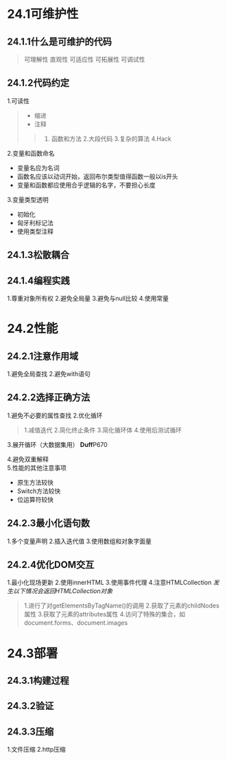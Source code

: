 # 24.1可维护性
## 24.1.1什么是可维护的代码
> 可理解性
直观性
可适应性
可拓展性
可调试性
## 24.1.2代码约定
1.可读性
>+ 缩进
>+ 注释
>> 1. 函数和方法
2.大段代码
3.复杂的算法
4.Hack

2.变量和函数命名
+ 变量名应为名词
+ 函数名应该以动词开始，返回布尔类型值得函数一般以is开头
+ 变量和函数都应使用合乎逻辑的名字，不要担心长度

3.变量类型透明
+ 初始化
+ 匈牙利标记法
+ 使用类型注释
## 24.1.3松散耦合
## 24.1.4编程实践
1.尊重对象所有权
2.避免全局量
3.避免与null比较
4.使用常量
# 24.2性能
## 24.2.1注意作用域
1.避免全局查找
2.避免with语句
## 24.2.2选择正确方法
1.避免不必要的属性查找
2.优化循环
> 1.减值迭代
2.简化终止条件
3.简化循环体
4.使用后测试循环

3.展开循环（大数据集用）
**Duff**P670

4.避免双重解释   
5.性能的其他注意事项
+ 原生方法较快
+ Switch方法较快
+ 位运算符较快

## 24.2.3最小化语句数
1.多个变量声明
2.插入迭代值
3.使用数组和对象字面量
## 24.2.4优化DOM交互
1.最小化现场更新
2.使用innerHTML 
3.使用事件代理
4.注意HTMLCollection
*发生以下情况会返回HTMLCollection对象*
> 1.进行了对getElementsByTagName()的调用
2.获取了元素的childNodes属性
3.获取了元素的attributes属性
4.访问了特殊的集合，如document.forms、document.images
# 24.3部署
## 24.3.1构建过程
 ## 24.3.2验证
## 24.3.3压缩
1.文件压缩
2.http压缩  
